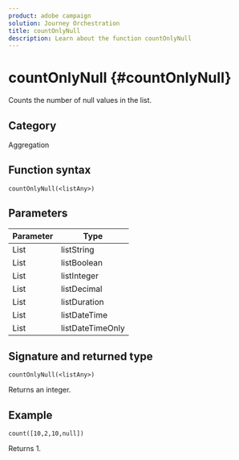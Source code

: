 ```yaml
---
product: adobe campaign
solution: Journey Orchestration
title: countOnlyNull
description: Learn about the function countOnlyNull
---
```


# countOnlyNull {#countOnlyNull}

Counts the number of null values in the list.

## Category

Aggregation

## Function syntax

`countOnlyNull(<listAny>)`

## Parameters

| Parameter | Type             |
|-----------|------------------|
| List      | listString       |
| List      | listBoolean      |
| List      | listInteger      |
| List      | listDecimal      |
| List      | listDuration     |
| List      | listDateTime     |
| List      | listDateTimeOnly |

## Signature and returned type

`countOnlyNull(<listAny>)`

Returns an integer.

## Example

`count([10,2,10,null])`

Returns 1.
